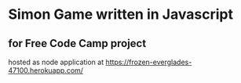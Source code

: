# Simon Game written in Javascript
## for Free Code Camp project
hosted as node application at https://frozen-everglades-47100.herokuapp.com/
